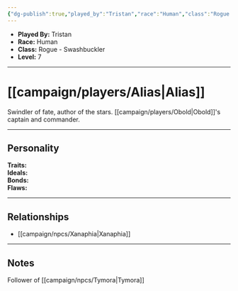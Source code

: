 ```yaml
---
{"dg-publish":true,"played_by":"Tristan","race":"Human","class":"Rogue - Swashbuckler","level":7,"alignment":null,"background":null,"role":null,"status":null,"current_location":null,"affiliation":null,"first_appearance":null,"notes":null,"tags":["character","player"],"permalink":"/campaign/players/alias/","dgPassFrontmatter":true,"noteIcon":"","created":"2025-10-26T08:57:28.921-07:00","updated":"2025-10-27T16:05:02.737-07:00"}
---
```



<p><span><ul>
<li dir="auto"><strong>Played By:</strong> Tristan</li>
<li dir="auto"><strong>Race:</strong> Human</li>
<li dir="auto"><strong>Class:</strong> Rogue - Swashbuckler</li>
<li dir="auto"><strong>Level:</strong> 7</li>
</ul></span></p>

---

# [[campaign/players/Alias\|Alias]]
Swindler of fate, author of the stars. [[campaign/players/Obold\|Obold]]'s captain and commander. 

---

## Personality
**Traits:**  
**Ideals:**  
**Bonds:**  
**Flaws:**  

---

## Relationships
- [[campaign/npcs/Xanaphia\|Xanaphia]]

---

## Notes
Follower of [[campaign/npcs/Tymora\|Tymora]]


